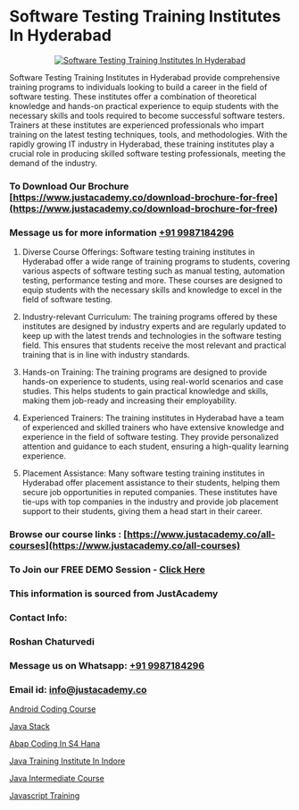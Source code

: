 # Software Testing Training Institutes In Hyderabad

<p align="center">
  <a href="https://justacademy.co/program-detail/software-testing">
    <img src="https://justacademy.co/storage2/program_images/1704700438.webp" alt="Software Testing Training Institutes In Hyderabad">
  </a>
</p>


Software Testing Training Institutes in Hyderabad provide comprehensive training programs to individuals looking to build a career in the field of software testing. These institutes offer a combination of theoretical knowledge and hands-on practical experience to equip students with the necessary skills and tools required to become successful software testers. Trainers at these institutes are experienced professionals who impart training on the latest testing techniques, tools, and methodologies. With the rapidly growing IT industry in Hyderabad, these training institutes play a crucial role in producing skilled software testing professionals, meeting the demand of the industry.
### To Download Our Brochure [https://www.justacademy.co/download-brochure-for-free](https://www.justacademy.co/download-brochure-for-free)
### Message us for more information [+91 9987184296](https://api.whatsapp.com/send?phone=919987184296)
1) Diverse Course Offerings: Software testing training institutes in Hyderabad offer a wide range of training programs to students, covering various aspects of software testing such as manual testing, automation testing, performance testing and more. These courses are designed to equip students with the necessary skills and knowledge to excel in the field of software testing.

2) Industry-relevant Curriculum: The training programs offered by these institutes are designed by industry experts and are regularly updated to keep up with the latest trends and technologies in the software testing field. This ensures that students receive the most relevant and practical training that is in line with industry standards.

3) Hands-on Training: The training programs are designed to provide hands-on experience to students, using real-world scenarios and case studies. This helps students to gain practical knowledge and skills, making them job-ready and increasing their employability.

4) Experienced Trainers: The training institutes in Hyderabad have a team of experienced and skilled trainers who have extensive knowledge and experience in the field of software testing. They provide personalized attention and guidance to each student, ensuring a high-quality learning experience.

5) Placement Assistance: Many software testing training institutes in Hyderabad offer placement assistance to their students, helping them secure job opportunities in reputed companies. These institutes have tie-ups with top companies in the industry and provide job placement support to their students, giving them a head start in their career.

### Browse our course links : [https://www.justacademy.co/all-courses](https://www.justacademy.co/all-courses) 
### To Join our FREE DEMO Session - [Click Here](https://www.justacademy.co/register-for-course-demo)


### This information is sourced from JustAcademy
### Contact Info:
### Roshan Chaturvedi
### Message us on Whatsapp: [+91 9987184296](https://api.whatsapp.com/send?phone=919987184296)
### Email id: [info@justacademy.co](mailto:info@justacademy.co)
                
[Android Coding Course](https://www.linkedin.com/pulse/android-coding-course-justacademy-hyderabad-px2hf/)

[Java Stack](https://www.linkedin.com/pulse/java-stack-justacademy-hyderabad-rlytc/)

[Abap Coding In S4 Hana](https://medium.com/@mistersumit961/abap-coding-in-s4-hana-2710b4999dfd)

[Java Training Institute In Indore](https://medium.com/@negishivu99/java-training-institute-in-indore-eea77c3a9690)

[Java Intermediate Course](https://justacademyin.github.io/Articles/Java-Intermediate-Course)

[Javascript Training](https://justacademyin.github.io/Articles/Javascript-Training)

